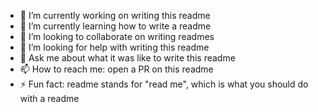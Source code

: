 - 🔭 I’m currently working on writing this readme
- 🌱 I’m currently learning how to write a readme
- 👯 I’m looking to collaborate on writing readmes
- 🤔 I’m looking for help with writing this readme
- 💬 Ask me about what it was like to write this readme
- 📫 How to reach me: open a PR on this readme
- ⚡ Fun fact: readme stands for "read me", which is what you should do with a readme
